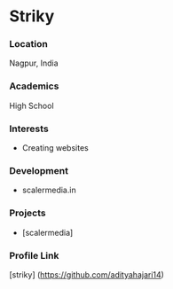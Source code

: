 # Striky

### Location

Nagpur, India

### Academics

High School

### Interests

- Creating websites

### Development

- scalermedia.in

### Projects

- [scalermedia]

### Profile Link

[striky] (https://github.com/adityahajari14)
